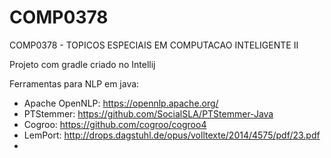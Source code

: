 # COMP0378
COMP0378 - TOPICOS ESPECIAIS EM COMPUTACAO INTELIGENTE II

Projeto com gradle criado no Intellij


Ferramentas para NLP em java:

  - Apache OpenNLP: https://opennlp.apache.org/
  - PTStemmer: https://github.com/SocialSLA/PTStemmer-Java
  - Cogroo: https://github.com/cogroo/cogroo4
  - LemPort: http://drops.dagstuhl.de/opus/volltexte/2014/4575/pdf/23.pdf
  - 
